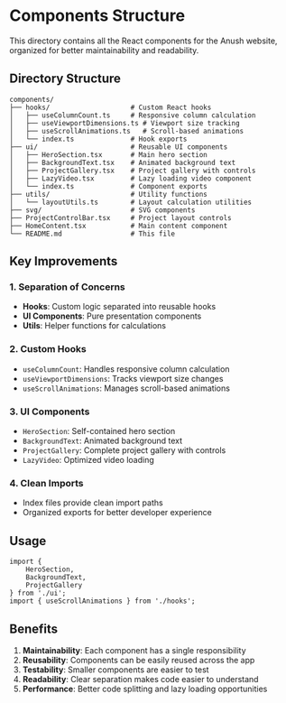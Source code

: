 # Components Structure

This directory contains all the React components for the Anush website, organized for better maintainability and readability.

## Directory Structure

```
components/
├── hooks/                    # Custom React hooks
│   ├── useColumnCount.ts     # Responsive column calculation
│   ├── useViewportDimensions.ts # Viewport size tracking
│   ├── useScrollAnimations.ts   # Scroll-based animations
│   └── index.ts              # Hook exports
├── ui/                       # Reusable UI components
│   ├── HeroSection.tsx       # Main hero section
│   ├── BackgroundText.tsx    # Animated background text
│   ├── ProjectGallery.tsx    # Project gallery with controls
│   ├── LazyVideo.tsx         # Lazy loading video component
│   └── index.ts              # Component exports
├── utils/                    # Utility functions
│   └── layoutUtils.ts        # Layout calculation utilities
├── svg/                      # SVG components
├── ProjectControlBar.tsx     # Project layout controls
├── HomeContent.tsx           # Main content component
└── README.md                 # This file
```

## Key Improvements

### 1. **Separation of Concerns**
- **Hooks**: Custom logic separated into reusable hooks
- **UI Components**: Pure presentation components
- **Utils**: Helper functions for calculations

### 2. **Custom Hooks**
- `useColumnCount`: Handles responsive column calculation
- `useViewportDimensions`: Tracks viewport size changes
- `useScrollAnimations`: Manages scroll-based animations

### 3. **UI Components**
- `HeroSection`: Self-contained hero section
- `BackgroundText`: Animated background text
- `ProjectGallery`: Complete project gallery with controls
- `LazyVideo`: Optimized video loading

### 4. **Clean Imports**
- Index files provide clean import paths
- Organized exports for better developer experience

## Usage

```tsx
import { 
    HeroSection, 
    BackgroundText, 
    ProjectGallery 
} from './ui';
import { useScrollAnimations } from './hooks';
```

## Benefits

1. **Maintainability**: Each component has a single responsibility
2. **Reusability**: Components can be easily reused across the app
3. **Testability**: Smaller components are easier to test
4. **Readability**: Clear separation makes code easier to understand
5. **Performance**: Better code splitting and lazy loading opportunities 